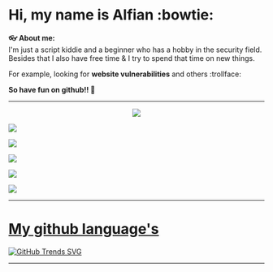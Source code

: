 # Hi, my name is Alfian :bowtie:
__👓 About me:__  
I'm just a script kiddie and a beginner who has a hobby in the security field. Besides that I also have free time & I try to spend that time on new things.

For example, looking for __website vulnerabilities__ and others :trollface:

__So have fun on github!! 🦦__
<br />

___

<p align="center">
<a href="https://github.com/xjusthaxor/email_verifier"><img align="center" src="https://github-readme-stats.vercel.app/api/pin/?username=xjusthaxor&repo=email_verifier&theme=chartreuse-dark">

<a href="https://github.com/xjusthaxor/collection-webshells"><img align="center" src="https://github-readme-stats.vercel.app/api/pin/?username=xjusthaxor&repo=collection-webshells&theme=chartreuse-dark">

<a href="https://github.com/xjusthaxor/command-injection-payload"><img align="center" src="https://github-readme-stats.vercel.app/api/pin/?username=xjusthaxor&repo=command-injection-payload&theme=chartreuse-dark">

<a href="https://github.com/xjusthaxor/xss-payload-list"><img align="center" src="https://github-readme-stats.vercel.app/api/pin/?username=xjusthaxor&repo=xss-payload-list&theme=chartreuse-dark">

<a href="https://github.com/xjusthaxor/blogger-theme"><img align="center" src="https://github-readme-stats.vercel.app/api/pin/?username=xjusthaxor&repo=blogger-theme&theme=chartreuse-dark">

<a href="https://github.com/xjusthaxor/psatir-shell-backdoor"><img align="center" src="https://github-readme-stats.vercel.app/api/pin/?username=xjusthaxor&repo=psatir-shell-backdoor&theme=chartreuse-dark">
</p>

___

# My github language's
[![GitHub Trends SVG](https://api.githubtrends.io/user/svg/xjusthaxor/langs?time_range=one_month&theme=bright_lights)](https://githubtrends.io)

___

